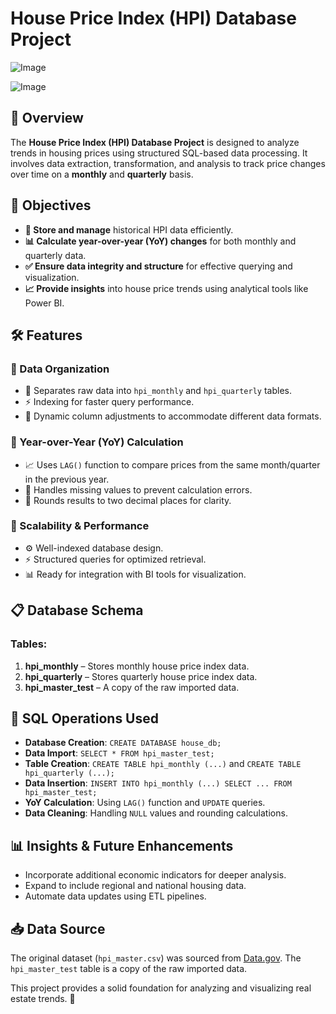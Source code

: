 # House Price Index (HPI) Database Project

![Image](https://github.com/user-attachments/assets/cecea94e-ca91-45f6-b442-ff7bf5faf551)

![Image](https://github.com/user-attachments/assets/94dfbdca-6b9c-441c-a939-05c0842459db)

## 📌 Overview
The **House Price Index (HPI) Database Project** is designed to analyze trends in housing prices using structured SQL-based data processing. It involves data extraction, transformation, and analysis to track price changes over time on a **monthly** and **quarterly** basis.

## 🎯 Objectives
- **📂 Store and manage** historical HPI data efficiently.
- **📊 Calculate year-over-year (YoY) changes** for both monthly and quarterly data.
- **✅ Ensure data integrity and structure** for effective querying and visualization.
- **📈 Provide insights** into house price trends using analytical tools like Power BI.

## 🛠️ Features
### 🔹 Data Organization
- 📌 Separates raw data into `hpi_monthly` and `hpi_quarterly` tables.
- ⚡ Indexing for faster query performance.
- 🔄 Dynamic column adjustments to accommodate different data formats.

### 🔹 Year-over-Year (YoY) Calculation
- 📈 Uses `LAG()` function to compare prices from the same month/quarter in the previous year.
- 🚀 Handles missing values to prevent calculation errors.
- 🎯 Rounds results to two decimal places for clarity.

### 🔹 Scalability & Performance
- ⚙️ Well-indexed database design.
- ⚡ Structured queries for optimized retrieval.
- 📊 Ready for integration with BI tools for visualization.

## 📋 Database Schema
### Tables:
1. **hpi_monthly** – Stores monthly house price index data.
2. **hpi_quarterly** – Stores quarterly house price index data.
3. **hpi_master_test** – A copy of the raw imported data.

## 📌 SQL Operations Used
- **Database Creation**: `CREATE DATABASE house_db;`
- **Data Import**: `SELECT * FROM hpi_master_test;`
- **Table Creation**: `CREATE TABLE hpi_monthly (...)` and `CREATE TABLE hpi_quarterly (...);`
- **Data Insertion**: `INSERT INTO hpi_monthly (...) SELECT ... FROM hpi_master_test;`
- **YoY Calculation**: Using `LAG()` function and `UPDATE` queries.
- **Data Cleaning**: Handling `NULL` values and rounding calculations.

## 📊 Insights & Future Enhancements
- Incorporate additional economic indicators for deeper analysis.
- Expand to include regional and national housing data.
- Automate data updates using ETL pipelines.

## 📥 Data Source
The original dataset (`hpi_master.csv`) was sourced from [Data.gov](https://data.gov/). The `hpi_master_test` table is a copy of the raw imported data.

This project provides a solid foundation for analyzing and visualizing real estate trends. 🚀

